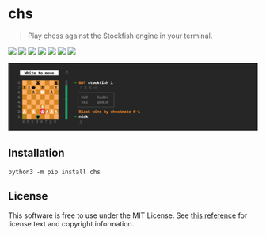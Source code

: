 # chs

> Play chess against the Stockfish engine in your terminal.

<img src="https://travis-ci.org/nickzuber/chs.svg?branch=master" /> <img src="https://img.shields.io/badge/project-active-brightgreen.svg" /> <img src="https://img.shields.io/badge/status-stable-brightgreen.svg" /> <img src="https://img.shields.io/pypi/dm/chs.svg?color=yellow" /> <img src="https://img.shields.io/pypi/format/chs.svg" /> <img src="https://img.shields.io/badge/released-yes-brightgreen.svg" /> <img src="https://img.shields.io/badge/license-MIT%20Licence-blue.svg" />

<img width="800" src="meta/demo_long.png" />

## Installation

```
python3 -m pip install chs
```

## License

This software is free to use under the MIT License. See [this reference](https://opensource.org/licenses/MIT) for license text and copyright information.
